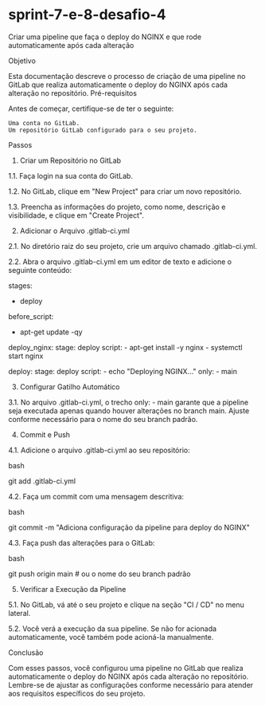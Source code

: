 # sprint-7-e-8-desafio-4
Criar uma pipeline que faça o deploy do NGINX e que rode automaticamente após cada alteração

Objetivo

Esta documentação descreve o processo de criação de uma pipeline no GitLab que realiza automaticamente o deploy do NGINX após cada alteração no repositório.
Pré-requisitos

Antes de começar, certifique-se de ter o seguinte:

    Uma conta no GitLab.
    Um repositório GitLab configurado para o seu projeto.
  
Passos
1. Criar um Repositório no GitLab

1.1. Faça login na sua conta do GitLab.

1.2. No GitLab, clique em "New Project" para criar um novo repositório.

1.3. Preencha as informações do projeto, como nome, descrição e visibilidade, e clique em "Create Project".

2. Adicionar o Arquivo .gitlab-ci.yml

2.1. No diretório raiz do seu projeto, crie um arquivo chamado .gitlab-ci.yml.

2.2. Abra o arquivo .gitlab-ci.yml em um editor de texto e adicione o seguinte conteúdo:

stages:
  - deploy

before_script:
  - apt-get update -qy

deploy_nginx:
  stage: deploy
  script:
    - apt-get install -y nginx
    - systemctl start nginx

deploy:
  stage: deploy
  script:
    - echo "Deploying NGINX..."
  only:
    - main

3. Configurar Gatilho Automático

3.1. No arquivo .gitlab-ci.yml, o trecho only: - main garante que a pipeline seja executada apenas quando houver alterações no branch main. Ajuste conforme necessário para o nome do seu branch padrão.

4. Commit e Push

4.1. Adicione o arquivo .gitlab-ci.yml ao seu repositório:

bash

git add .gitlab-ci.yml

4.2. Faça um commit com uma mensagem descritiva:

bash

git commit -m "Adiciona configuração da pipeline para deploy do NGINX"

4.3. Faça push das alterações para o GitLab:

bash

git push origin main  # ou o nome do seu branch padrão

5. Verificar a Execução da Pipeline

5.1. No GitLab, vá até o seu projeto e clique na seção "CI / CD" no menu lateral.

5.2. Você verá a execução da sua pipeline. Se não for acionada automaticamente, você também pode acioná-la manualmente.

Conclusão

Com esses passos, você configurou uma pipeline no GitLab que realiza automaticamente o deploy do NGINX após cada alteração no repositório. Lembre-se de ajustar as configurações conforme necessário para atender aos requisitos específicos do seu projeto.

